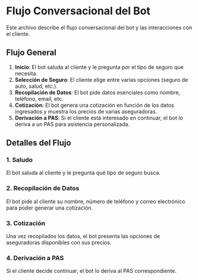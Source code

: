 # Flujo Conversacional del Bot

Este archivo describe el flujo conversacional del bot y las interacciones con el cliente.

## Flujo General

1. **Inicio**: El bot saluda al cliente y le pregunta por el tipo de seguro que necesita.
2. **Selección de Seguro**: El cliente elige entre varias opciones (seguro de auto, salud, etc.).
3. **Recopilación de Datos**: El bot pide datos esenciales como nombre, teléfono, email, etc.
4. **Cotización**: El bot genera una cotización en función de los datos ingresados y muestra los precios de varias aseguradoras.
5. **Derivación a PAS**: Si el cliente está interesado en continuar, el bot lo deriva a un PAS para asistencia personalizada.

## Detalles del Flujo

### 1. Saludo
El bot saluda al cliente y le pregunta qué tipo de seguro busca.

### 2. Recopilación de Datos
El bot pide al cliente su nombre, número de teléfono y correo electrónico para poder generar una cotización.

### 3. Cotización
Una vez recopilados los datos, el bot presenta las opciones de aseguradoras disponibles con sus precios.

### 4. Derivación a PAS
Si el cliente decide continuar, el bot lo deriva al PAS correspondiente.

